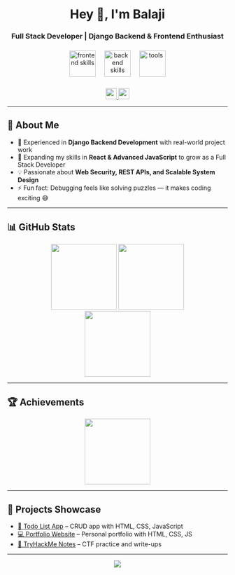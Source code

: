 <h1 align="center">Hey 👋, I'm Balaji</h1>
<h3 align="center">Full Stack Developer | Django Backend & Frontend Enthusiast</h3>

###

<div align="center">
  <!-- Frontend -->
  <img src="https://skillicons.dev/icons?i=html,css,js,react" height="60" alt="frontend skills" />
  <img width="12" />
  <!-- Backend -->
  <img src="https://skillicons.dev/icons?i=python,django,mysql" height="60" alt="backend skills" />
  <img width="12" />
  <!-- Tools -->
  <img src="https://skillicons.dev/icons?i=git,linux" height="60" alt="tools" />
</div>

###

<div align="center">
  <a href="mailto:vinothkumarbalaji150@gmail.com">
    <img src="https://img.shields.io/static/v1?message=Email&logo=gmail&label=&color=D14836&logoColor=white&style=for-the-badge" height="25" />
  </a>
  <a href="https://www.linkedin.com/in/vjbalaji-00283a18a/">
    <img src="https://img.shields.io/static/v1?message=LinkedIn&logo=linkedin&label=&color=0077B5&logoColor=white&style=for-the-badge" height="25" />
  </a>
</div>

---

## 💫 About Me
- 🔭 Experienced in **Django Backend Development** with real-world project work  
- 🌱 Expanding my skills in **React & Advanced JavaScript** to grow as a Full Stack Developer  
- 💡 Passionate about **Web Security, REST APIs, and Scalable System Design**  
- ⚡ Fun fact: Debugging feels like solving puzzles — it makes coding exciting 😅  

---

## 📊 GitHub Stats
<div align="center">
  <img src="https://github-readme-stats.vercel.app/api?username=balajiinfo8&theme=dracula&hide_border=false&include_all_commits=true&count_private=true" height="150" />
  <img src="https://streak-stats.demolab.com?user=balajiinfo8&theme=dracula&hide_border=false&border_radius=5" height="150" />
</div>

<div align="center">
  <img src="https://github-readme-stats.vercel.app/api/top-langs/?username=balajiinfo8&theme=dracula&hide_border=false&include_all_commits=true&count_private=true&layout=compact" height="150" />
</div>

---

## 🏆 Achievements
<div align="center">
  <img src="https://github-profile-trophy.vercel.app/?username=balajiinfo8&theme=dracula&column=3&margin-w=15&margin-h=15" height="150" />
</div>

---

## 🚀 Projects Showcase
- [📝 Todo List App](https://github.com/balajiinfo8/todo-list) – CRUD app with HTML, CSS, JavaScript  
- [💻 Portfolio Website](https://balajiinfo8.github.io/portfolio/) – Personal portfolio with HTML, CSS, JS  
- [🔐 TryHackMe Notes](https://github.com/balajiinfo8/ctf-notes) – CTF practice and write-ups  

---

<p align="center">
  <img src="https://visitcount.itsvg.in/api?id=balajiinfo8&icon=0&color=0" />
</p>
